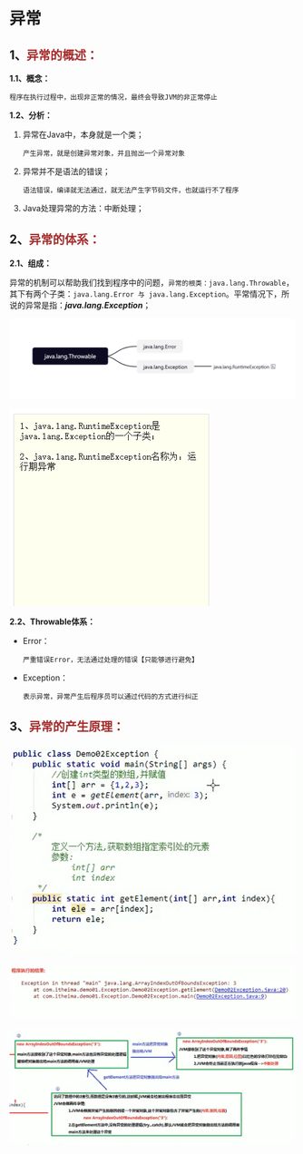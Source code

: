 # 异常

## 1、<span style="color:brown">异常的概述：</span>

**1.1、概念：**

```apl
程序在执行过程中，出现非正常的情况，最终会导致JVM的非正常停止
```

**1.2、分析：**

1. 异常在Java中，本身就是一个类；

   ```apl
   产生异常，就是创建异常对象，并且抛出一个异常对象
   ```

2. 异常并不是语法的错误；

   ```apl
   语法错误，编译就无法通过，就无法产生字节码文件，也就运行不了程序
   ```

3. Java处理异常的方法：中断处理；

## 2、<span style="color:brown">异常的体系：</span>

**2.1、组成：**

异常的机制可以帮助我们找到程序中的问题，`异常的根类：java.lang.Throwable`，其下有两个子类：`java.lang.Error 与 java.lang.Exception`。平常情况下，所说的异常是指：***java.lang.Exception***；

![流程图](https://raw.githubusercontent.com/root-bine/image/main/Typora-image/%E5%BC%82%E5%B8%B8%E7%BB%84%E6%88%90%E5%9B%BE%E8%A7%A3.png)

![图解](https://raw.githubusercontent.com/root-bine/image/main/Typora-image/%E5%BC%82%E5%B8%B8%E7%BB%84%E6%88%90%E7%B1%BB%E5%88%86%E6%9E%90.png)

**2.2、Throwable体系：**

- Error：

  ```apl
  严重错误Error，无法通过处理的错误【只能够进行避免】
  ```

- Exception：

  ```apl
  表示异常，异常产生后程序员可以通过代码的方式进行纠正
  ```

## 3、<span style="color:brown">异常的产生原理：</span>

![数组下标越界](https://raw.githubusercontent.com/root-bine/image/main/Typora-image/%E5%BC%82%E5%B8%B8%E4%B9%8B%E6%95%B0%E7%BB%84%E4%B8%8B%E6%A0%87%E8%B6%8A%E7%95%8C.png)

![异常](https://raw.githubusercontent.com/root-bine/image/main/Typora-image/%E6%95%B0%E7%BB%84%E4%B8%8B%E6%A0%87%E8%B6%8A%E7%95%8C%E7%BB%93%E6%9E%9C.png)

![异常分析](https://raw.githubusercontent.com/root-bine/image/main/Typora-image/%E8%B6%8A%E7%95%8C%E5%BC%82%E5%B8%B8%E5%88%86%E6%9E%90.png)

